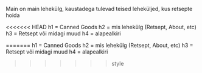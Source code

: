 Main on main lehekülg, kaustadega tulevad teised leheküljed, kus retsepte hoida

<<<<<<< HEAD
h1 = Canned Goods
h2 = mis lehekülg (Retsept, About, etc)
h3 = Retsept või midagi muud
h4 = alapealkiri

=======
h1 = Canned Goods h2 = mis lehekülg (Retsept, About, etc) h3 = Retsept või midagi muud h4 = alapealkiri
>>>>>>> style
